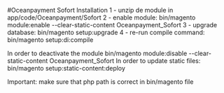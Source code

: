 #Oceanpayment Sofort
Installation
1 - unzip de module in app/code/Oceanpayment/Sofort
2 - enable module: bin/magento module:enable --clear-static-content Oceanpayment_Sofort
3 - upgrade database: bin/magento setup:upgrade
4 - re-run compile command: bin/magento setup:di:compile

In order to deactivate the module bin/magento module:disable --clear-static-content Oceanpayment_Sofort
In order to update static files: bin/magento setup:static-content:deploy

Important: make sure that php path is correct in bin/magento file
